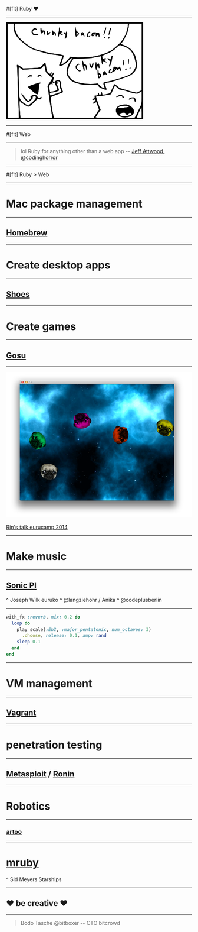 #[fit] Ruby :heart:

---

![inline](chunkybacon.png)

---

#[fit] Web

---

> lol Ruby for anything
> other than a web app
-- [Jeff Attwood, @codinghorror](https://twitter.com/codinghorror/status/182317231810674689)

---

#[fit] Ruby > Web

---

# Mac package management

---

## [Homebrew](http://brew.sh)

---

# Create desktop apps

---

## [Shoes](http://shoesrb.com/)

---

# Create games

---

## [Gosu](https://www.libgosu.org/)

---

![hallo](pugs.png)

[Rin's talk eurucamp 2014](http://media.eurucamp.org/eurucamp/2014/rinpaku)

---

# Make music

---

## [Sonic PI](http://sonic-pi.net)

^ Joseph Wilk euruko
^ @langziehohr / Anika
^ @codeplusberlin

---

```ruby
with_fx :reverb, mix: 0.2 do
  loop do
    play scale(:Eb2, :major_pentatonic, num_octaves: 3)
      .choose, release: 0.1, amp: rand
    sleep 0.1
  end
end
```

---

# VM management

---

## [Vagrant](https://www.vagrantup.com/)

---

# penetration testing

---

## [Metasploit](https://www.metasploit.com) / [Ronin](https://ronin-ruby.github.io)

---

# Robotics

---

### [artoo](http://artoo.io)

---

# [mruby](https://github.com/mruby/mruby)

^ Sid Meyers Starships

---

## :heart: be creative :heart:

---

> Bodo Tasche
> @bitboxer
-- CTO bitcrowd
